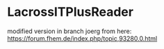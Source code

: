 # LacrossITPlusReader

modified version in branch joerg from here: https://forum.fhem.de/index.php/topic,93280.0.html
